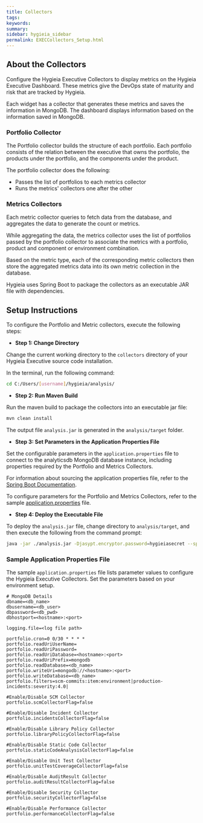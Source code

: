 ```yaml
---
title: Collectors
tags:
keywords:
summary:
sidebar: hygieia_sidebar
permalink: EXECCollectors_Setup.html
---
```


## About the Collectors
 
Configure the Hygieia Executive Collectors to display metrics on the Hygieia Executive Dashboard. These metrics give the DevOps state of maturity and risk that are tracked by Hygieia.

Each widget has a collector that generates these metrics and saves the information in MongoDB. The dashboard displays information based on the information saved in MongoDB.

### Portfolio Collector

The Portfolio collector builds the structure of each portfolio. Each portfolio consists of the relation between the executive that owns the portfolio, the products under the portfolio, and the components under the product.

The portfolio collector does the following:

- Passes the list of portfolios to each metrics collector
- Runs the metrics' collectors one after the other

### Metrics Collectors

Each metric collector queries to fetch data from the database, and aggregates the data to generate the count or metrics.

While aggregating the data, the metrics collector uses the list of portfolios passed by the portfolio collector to associate the metrics with a portfolio, product and component or environment combination.

Based on the metric type, each of the corresponding metric collectors then store the aggregated metrics data into its own metric collection in the database.

Hygieia uses Spring Boot to package the collectors as an executable JAR file with dependencies.

## Setup Instructions

To configure the Portfolio and Metric collectors, execute the following steps:

*   **Step 1: Change Directory**

Change the current working directory to the `collectors` directory of your Hygieia Executive source code installation.

In the terminal, run the following command:

```bash
cd C:/Users/[username]/hygieia/analysis/
```

*   **Step 2: Run Maven Build**

Run the maven build to package the collectors into an executable jar file:

```bash
mvn clean install
```

The output file `analysis.jar` is generated in the `analysis/target` folder.

*   **Step 3: Set Parameters in the Application Properties File**

Set the configurable parameters in the `application.properties` file to connect to the analyticsdb MongoDB database instance, including properties required by the Portfolio and Metrics Collectors.

For information about sourcing the application properties file, refer to the [Spring Boot Documentation](http://docs.spring.io/spring-boot/docs/current-SNAPSHOT/reference/htmlsingle/#boot-features-external-config-application-property-files).

To configure parameters for the Portfolio and Metrics Collectors, refer to the sample [application.properties](#sample-application-properties-file) file.

*   **Step 4: Deploy the Executable File**

To deploy the `analysis.jar` file, change directory to `analysis/target`, and then execute the following from the command prompt:

```bash
java -jar ./analysis.jar -Djasypt.encryptor.password=hygieiasecret --spring.config.location=[path to application.properties file]
```

### Sample Application Properties File

The sample `application.properties` file lists parameter values to configure the Hygieia Executive Collectors. Set the parameters based on your environment setup.

```properties
# MongoDB Details
dbname=<db_name>
dbusername=<db_user>
dbpassword=<db_pwd>
dbhostport=<hostname>:<port>

logging.file=<log file path>

portfolio.cron=0 0/30 * * * *
portfolio.readUriUserName=
portfolio.readUriPassword=
portfolio.readUriDatabase=<hostname>:<port>
portfolio.readUriPrefix=mongodb
portfolio.readDatabase=<db_name>
portfolio.writeUri=mongodb://<hostname>:<port>
portfolio.writeDatabase=<db_name>
portfolio.filters=scm-commits:item:environment|production-incidents:severity:4.0|

#Enable/Disable SCM Collector
portfolio.scmCollectorFlag=false

#Enable/Disable Incident Collector
portfolio.incidentsCollectorFlag=false

#Enable/Disable Library Policy Collector
portfolio.libraryPolicyCollectorFlag=false

#Enable/Disable Static Code Collector
portfolio.staticCodeAnalysisCollectorFlag=false

#Enable/Disable Unit Test Collector
portfolio.unitTestCoverageCollectorFlag=false

#Enable/Disable AuditResult Collector
portfolio.auditResultCollectorFlag=false

#Enable/Disable Security Collector
portfolio.securityCollectorFlag=false

#Enable/Disable Performance Collector
portfolio.performanceCollectorFlag=false
```	
